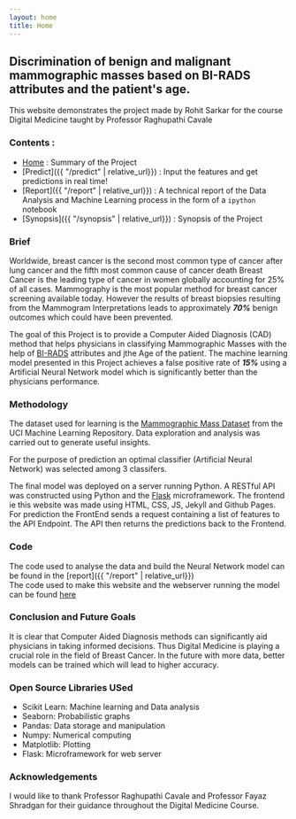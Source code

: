 ```yaml
---
layout: home
title: Home
---
```


## Discrimination of benign and malignant mammographic masses based on BI-RADS attributes and the patient's age.
This website demonstrates the project made by Rohit Sarkar for the course
Digital Medicine taught by Professor Raghupathi Cavale

### Contents : 
- [Home]({{site.base_url}}) : Summary of the Project
- [Predict]({{ "/predict" | relative_url}}) : Input the features and get predictions in real time!
- [Report]({{ "/report" | relative_url}}) : A technical report of the Data Analysis and Machine Learning  process in the form of a `ipython` notebook
- [Synopsis]({{ "/synopsis" | relative_url}}) : Synopsis of the Project

### Brief
Worldwide, breast cancer is the second most common type of cancer after lung cancer and the fifth most common cause of cancer
death Breast Cancer is the leading type of cancer in women globally accounting for 25% of all cases.
Mammography is the most popular method for breast cancer screening available today.
However the results of breast biopsies resulting from the Mammogram Interpretations leads to approximately
***70%*** benign outcomes which could have been prevented.

The goal of this Project is to provide a Computer Aided Diagnosis (CAD) method that helps physicians in classifying
Mammographic Masses with the help of [BI-RADS](https://radiopaedia.org/articles/breast-imaging-reporting-and-data-system-bi-rads)
attributes and jthe Age of the patient. The machine learning model presented in this Project achieves a false positive rate of 
***15%*** using a Artificial Neural Network model which is significantly better than the physicians performance.

### Methodology
The dataset used for learning is the [Mammographic Mass Dataset](http://archive.ics.uci.edu/ml/datasets/mammographic+mass) from the UCI Machine Learning Repository. 
Data exploration and analysis was carried out to generate useful insights.

For the purpose of prediction an optimal classifier (Artificial Neural Network) was selected among 3 classifers.

The final model was deployed on a server running Python. A RESTful API was constructed using Python and the 
[Flask](http://flask.pocoo.org/) microframework. The frontend ie this website was made using HTML, CSS, JS, Jekyll and Github Pages.
For prediction the FrontEnd sends a request containing a list of features to the API Endpoint. The API then returns the 
predictions back to the Frontend.

### Code
The code used to analyse the data and build the Neural Network model can be found in the [report]({{ "/report" | relative_url}})
<br>
The code used to make this website and the webserver running the model can be found [here](https://github.com/rsarky/Mammographic-Mass/)

### Conclusion and Future Goals
It is clear that Computer Aided Diagnosis methods can significantly aid physicians in taking informed decisions. 
Thus Digital Medicine is playing a crucial role in the field of Breast Cancer.
In the future with more data, better models can be trained which will lead to higher accuracy.

### Open Source Libraries USed
- Scikit Learn:  Machine learning and Data analysis
- Seaborn: Probabilistic graphs
- Pandas: Data storage and manipulation
- Numpy: Numerical computing
- Matplotlib: Plotting
- Flask: Microframework for web server

### Acknowledgements
I would like to thank Professor Raghupathi Cavale and Professor Fayaz Shradgan for their guidance throughout the Digital Medicine Course.
